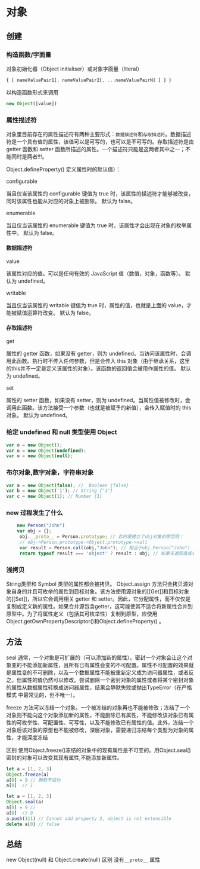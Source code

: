 # 对象

## 创建

### 构造函数/字面量

 对象初始化器（Object initialiser）或对象字面量（literal）

```js
{ [ nameValuePair1[, nameValuePair2[, ...nameValuePairN] ] ] }
```

 以构造函数形式来调用

```js
new Object([value])
```

### 属性描述符

对象里目前存在的属性描述符有两种主要形式：`数据描述符`和`存取描述符`。数据描述符是一个具有值的属性，该值可以是可写的，也可以是不可写的。存取描述符是由 getter 函数和 setter 函数所描述的属性。一个描述符只能是这两者其中之一；不能同时是两者!!!。

Object.defineProperty() 定义属性时的默认值）：

configurable

当且仅当该属性的 configurable 键值为 true 时，该属性的描述符才能够被改变，同时该属性也能从对应的对象上被删除。
默认为 false。

enumerable

当且仅当该属性的 enumerable 键值为 true 时，该属性才会出现在对象的枚举属性中。
默认为 false。

#### 数据描述符

 value

该属性对应的值。可以是任何有效的 JavaScript 值（数值，对象，函数等）。
默认为 undefined。

 writable

当且仅当该属性的 writable 键值为 true 时，属性的值，也就是上面的 value，才能被赋值运算符改变。
默认为 false。

#### 存取描述符

get

属性的 getter 函数，如果没有 getter，则为 undefined。当访问该属性时，会调用此函数。执行时不传入任何参数，但是会传入 this 对象（由于继承关系，这里的this并不一定是定义该属性的对象）。该函数的返回值会被用作属性的值。
默认为 undefined。

set

属性的 setter 函数，如果没有 setter，则为 undefined。当属性值被修改时，会调用此函数。该方法接受一个参数（也就是被赋予的新值），会传入赋值时的 this 对象。
默认为 undefined。

### 给定 undefined 和 null 类型使用 Object

```js
var o = new Object();
var o = new Object(undefined);
var o = new Object(null);
```

### 布尔对象,数字对象，字符串对象

```js
var a = new Object(false); //  Boolean {false}
var b = new Object('1'); // String {"1"}
var c = new Object(1); // Number {1}
```

### new 过程发生了什么

```js
    new Person("John")
    var obj = {};
     obj.__proto__ = Person.prototype; // 此时便建立了obj对象的原型链：
     // obj->Person.prototype->Object.prototype->null
     var result = Person.call(obj,"John"); // 相当于obj.Person("John")
     return typeof result === 'object' ? result : obj; // 如果无返回值或者返回一个非对象值,或者是null，则将obj返回作为新对象

```

### 浅拷贝

String类型和 Symbol 类型的属性都会被拷贝。
Object.assign 方法只会拷贝源对象自身的并且可枚举的属性到目标对象。该方法使用源对象的[[Get]]和目标对象的[[Set]]，所以它会调用相关 getter 和 setter。因此，它分配属性，而不仅仅是复制或定义新的属性。如果合并源包含getter，这可能使其不适合将新属性合并到原型中。为了将属性定义（包括其可枚举性）复制到原型，应使用Object.getOwnPropertyDescriptor()和Object.defineProperty() 。

## 方法

seal
通常，一个对象是可扩展的（可以添加新的属性）。密封一个对象会让这个对象变的不能添加新属性，且所有已有属性会变的不可配置。属性不可配置的效果就是属性变的不可删除，以及一个数据属性不能被重新定义成为访问器属性，或者反之。但属性的值仍然可以修改。尝试删除一个密封对象的属性或者将某个密封对象的属性从数据属性转换成访问器属性，结果会静默失败或抛出TypeError（在严格模式 中最常见的，但不唯一）。

freeze
方法可以冻结一个对象。一个被冻结的对象再也不能被修改；冻结了一个对象则不能向这个对象添加新的属性，不能删除已有属性，不能修改该对象已有属性的可枚举性、可配置性、可写性，以及不能修改已有属性的值。此外，冻结一个对象后该对象的原型也不能被修改，深层对象，需要递归冻结每个类型为对象的属性，才能深度冻结

区别
使用Object.freeze()冻结的对象中的现有属性是不可变的。用Object.seal()密封的对象可以改变其现有属性,不能添加新属性。

```js
let a = [1, 2, 3]
Object.freeze(a)
a[0] = 9 // 静默不成功
a[0]  // 1

let a = [1, 2, 3]
Object.seal(a)
a[0] = 9 //
a[0]  // 9
a.push(111) // Cannot add property 3, object is not extensible
delete a[0] // false
```

## 总结

new Object(null) 和 Object.create(null) 区别 没有`__proto__` 属性
